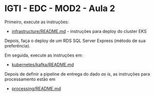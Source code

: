 # IGTI - EDC - MOD2 - Aula 2

Primeiro, execute as instruções:

- [infrastructure/README.md](/infrastructure/README.md) - instruções para deploy do cluster EKS

Depois, faça o deploy de um RDS SQL Server Express (método de sua preferência).

Em seguida, execute as instruções em:

- [kubernetes/kafka/README.md](/kubernetes/kafka/README.md)

Depois de definir a pipeline de entrega do dado *as is*, as instruções para processamento estão em

- [processing/README.md](processing/README.md)